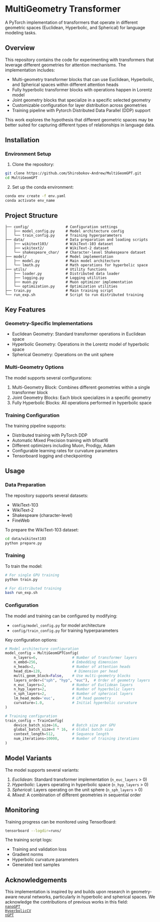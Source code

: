 # MultiGeometry Transformer

A PyTorch implementation of transformers that operate in different geometric spaces (Euclidean, Hyperbolic, and Spherical) for language modeling tasks.

## Overview

This repository contains the code for experimenting with transformers that leverage different geometries for attention mechanisms. The implementation includes:

- Multi-geometry transformer blocks that can use Euclidean, Hyperbolic, and Spherical spaces within different attention heads
- Fully hyperbolic transformer blocks with operations happen in Lorentz model
- Joint geometry blocks that specialize in a specific selected geometry
- Customizable configuration for layer distribution across geometries
- Training pipeline with Pytorch Distributed Data Parallel (DDP) support

This work explores the hypothesis that different geometric spaces may be better suited for capturing different types of relationships in language data.

## Installation

### Environment Setup

1. Clone the repository:
```bash
git clone https://github.com/Shirobokov-Andrew/MultiGeomGPT.git
cd MultiGeomGPT
```

2. Set up the conda environment:
```bash
conda env create -f env.yaml
conda activate env_name
```

## Project Structure
```
├── config/                 # Configuration settings
│   ├── model_config.py     # Model architecture config
│   └── train_config.py     # Training hyperparameters
├── data/                   # Data preparation and loading scripts
│   ├── wikitext103/        # WikiText-103 dataset
│   ├── wikitext2/          # WikiText-2 dataset
│   └── shakespeare_char/   # Character-level Shakespeare dataset
├── model/                  # Model implementation
│   ├── model.py            # Main model architecture
│   └── lmath.py            # Math operations for hyperbolic space
├── utils/                  # Utility functions
│   ├── loader.py           # Distributed data loader
│   ├── logging.py          # Logging utilities
│   ├── muon.py             # Muon optimizer implementation
│   └── optimization.py     # Optimization utilities
├── train.py                # Main training script
└── run_exp.sh              # Script to run distributed training
```
## Key Features

### Geometry-Specific Implementations

- Euclidean Geometry: Standard transformer operations in Euclidean space
- Hyperbolic Geometry: Operations in the Lorentz model of hyperbolic space
- Spherical Geometry: Operations on the unit sphere

### Multi-Geometry Options

The model supports several configurations:

1. Multi-Geometry Block: Combines different geometries within a single transformer block
2. Joint Geometry Blocks: Each block specializes in a specific geometry
3. Fully Hyperbolic Blocks: All operations performed in hyperbolic space

### Training Configuration

The training pipeline supports:

- Distributed training with PyTorch DDP
- Automatic Mixed Precision training with bfloat16
- Different optimizers including Muon, Prodigy, Adam
- Configurable learning rates for curvature parameters
- Tensorboard logging and checkpointing

## Usage

### Data Preparation

The repository supports several datasets:

- WikiText-103
- WikiText-2 
- Shakespeare (character-level)
- FineWeb

To prepare the WikiText-103 dataset:
```bash
cd data/wikitext103
python prepare.py
```

### Training

To train the model:
```bash
# For single GPU training
python train.py
```

```bash
# For distributed training
bash run_exp.sh
```

### Configuration

The model and training can be configured by modifying:

- `config/model_config.py` for model architecture
- `config/train_config.py` for training hyperparameters

Key configuration options:
```python
# Model architecture configuration
model_config = MultiGeomGPTConfig(
    n_layers=6,                # Number of transformer layers
    n_embd=256,                # Embedding dimension  
    n_heads=2,                 # Number of attention heads
    head_dim=128,               # Dimension per head
    multi_geom_block=False,    # Use multi-geometry blocks
    layers_order=("sph", "hyp", "euc"),  # Order of geometry layers
    n_euc_layers=2,            # Number of Euclidean layers
    n_hyp_layers=2,            # Number of hyperbolic layers  
    n_sph_layers=2,            # Number of spherical layers
    lm_head_mode='euc',        # LM head geometry
    curvature=1.0,             # Initial hyperbolic curvature
)
```
```python
# Training configuration
train_config = TrainConfig(
    device_batch_size=16,      # Batch size per GPU
    global_batch_size=8 * 16,  # Global batch size
    context_length=512,        # Sequence length
    num_iterations=10000,      # Number of training iterations
)
```
## Model Variants

The model supports several variants:

1. *Euclidean*: Standard transformer implementation (`n_euc_layers` > 0)
2. *Hyperbolic*: Layers operating in hyperbolic space (`n_hyp_layers` > 0)
3. *Spherical*: Layers operating on the unit sphere (`n_sph_layers` > 0)
4. *Mixed*: A combination of different geometries in sequential order

## Monitoring

Training progress can be monitored using TensorBoard:
```bash
tensorboard --logdir=runs/
```
The training script logs:
- Training and validation loss
- Gradient norms
- Hyperbolic curvature parameters
- Generated text samples

## Acknowledgements

This implementation is inspired by and builds upon research in geometry-aware neural networks, particularly in hyperbolic and spherical spaces. We acknowledge the contributions of previous works in this field:\
[`nanoGPT`](https://github.com/kellerjordan/nanoGPT) \
[`HyperbolicCV`](https://github.com/kschwethelm/HyperbolicCV) \
[`nGPT`](https://github.com/NVIDIA/ngpt)

